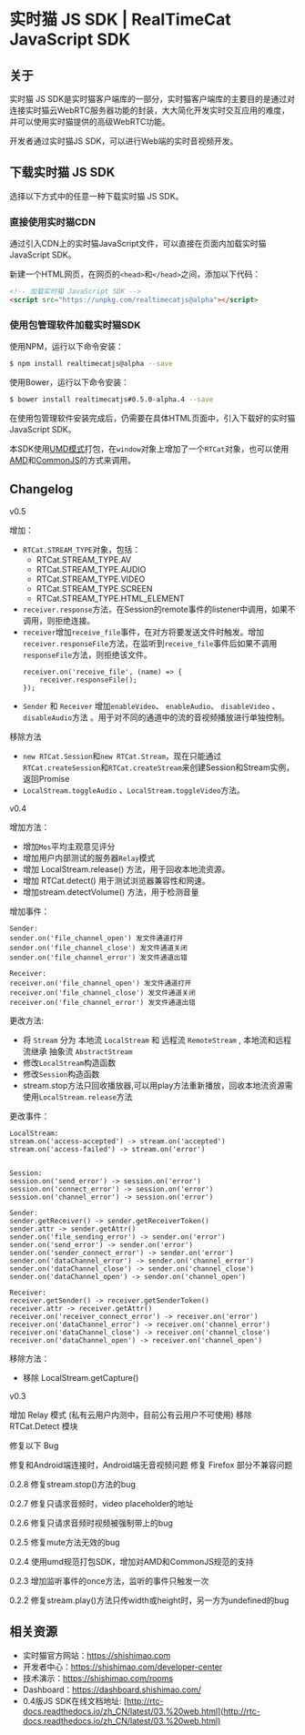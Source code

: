 # 实时猫 JS SDK | RealTimeCat JavaScript SDK  

## 关于

实时猫 JS SDK是实时猫客户端库的一部分，实时猫客户端库的主要目的是通过对连接实时猫云WebRTC服务器功能的封装，大大简化开发实时交互应用的难度，并可以使用实时猫提供的高级WebRTC功能。

开发者通过实时猫JS SDK，可以进行Web端的实时音视频开发。

## 下载实时猫 JS SDK

选择以下方式中的任意一种下载实时猫 JS SDK。

### 直接使用实时猫CDN

通过引入CDN上的实时猫JavaScript文件，可以直接在页面内加载实时猫JavaScript SDK。

新建一个HTML网页，在网页的```<head>```和```</head>```之间，添加以下代码：
    
```html
<!-- 加载实时猫 JavaScript SDK -->
<script src="https://unpkg.com/realtimecatjs@alpha"></script>
```

### 使用包管理软件加载实时猫SDK

使用NPM，运行以下命令安装：

```bash
$ npm install realtimecatjs@alpha --save
```

使用Bower，运行以下命令安装：

```bash
$ bower install realtimecatjs#0.5.0-alpha.4 --save
```

在使用包管理软件安装完成后，仍需要在具体HTML页面中，引入下载好的实时猫JavaScript SDK。

本SDK使用[UMD模式](https://github.com/umdjs/umd)打包，在`window`对象上增加了一个`RTCat`对象，也可以使用[AMD](https://github.com/amdjs/amdjs-api/blob/master/AMD.md)和[CommonJS](https://nodejs.org/docs/latest/api/modules.html)的方式来调用。

## Changelog

v0.5

增加：

- `RTCat.STREAM_TYPE`对象，包括：
	- RTCat.STREAM_TYPE.AV
	- RTCat.STREAM_TYPE.AUDIO
	- RTCat.STREAM_TYPE.VIDEO
	- RTCat.STREAM_TYPE.SCREEN
	- RTCat.STREAM_TYPE.HTML_ELEMENT
- `receiver.response`方法，在Session的remote事件的listener中调用，如果不调用，则拒绝连接。
- `receiver`增加`receive_file`事件，在对方将要发送文件时触发。增加`receiver.responseFile`方法，在监听到`receive_file`事件后如果不调用`responseFile`方法，则拒绝该文件。
	```
	receiver.on('receive_file', (name) => {
	    receiver.responseFile();
	});
	```
- `Sender` 和 ``Receiver`` 增加`enableVideo`、 `enableAudio`、 `disableVideo` 、`disableAudio`方法 。用于对不同的通道中的流的音视频播放进行单独控制。

移除方法

- `new RTCat.Session`和`new RTCat.Stream`，现在只能通过`RTCat.createSession`和`RTCat.createStream`来创建Session和Stream实例，返回Promise
- `LocalStream.toggleAudio` 、`LocalStream.toggleVideo`方法。

v0.4

增加方法：

- 增加`Mos`平均主观意见评分
- 增加用户内部测试的服务器`Relay`模式
- 增加 LocalStream.release() 方法，用于回收本地流资源。
- 增加 RTCat.detect() 用于测试浏览器兼容性和网速。
- 增加stream.detectVolume() 方法，用于检测音量

增加事件：

```
Sender:
sender.on('file_channel_open') 发文件通道打开
sender.on('file_channel_close') 发文件通道关闭
sender.on('file_channel_error') 发文件通道出错

Receiver:
receiver.on('file_channel_open') 发文件通道打开
receiver.on('file_channel_close') 发文件通道关闭
receiver.on('file_channel_error') 发文件通道出错
```


更改方法:

- 将 `Stream` 分为 本地流 `LocalStream` 和 远程流 `RemoteStream` , 本地流和远程流继承 抽象流 `AbstractStream`
- 修改`LocalStream`构造函数
- 修改`Session`构造函数
- stream.stop方法只回收播放器,可以用play方法重新播放，回收本地流资源需使用`LocalStream.release`方法

更改事件：

```
LocalStream:
stream.on('access-accepted') -> stream.on('accepted')
stream.on('access-failed') -> stream.on('error')


Session:
session.on('send_error') -> session.on('error')
session.on('connect_error') -> session.on('error')
session.on('channel_error') -> session.on('error')

Sender:
sender.getReceiver() -> sender.getReceiverToken()
sender.attr -> sender.getAttr()
sender.on('file_sending_error') -> sender.on('error')
sender.on('send_error') -> sender.on('error')
sender.on('sender_connect_error') -> sender.on('error')
sender.on('dataChannel_error') -> sender.on('channel_error')
sender.on('dataChannel_close') -> sender.on('channel_close')
sender.on('dataChannel_open') -> sender.on('channel_open')

Receiver:
receiver.getSender() -> receiver.getSenderToken()
receiver.attr -> receiver.getAttr()
receiver.on('receiver_connect_error') -> receiver.on('error')
receiver.on('dataChannel_error') -> receiver.on('channel_error')
receiver.on('dataChannel_close') -> receiver.on('channel_close')
receiver.on('dataChannel_open') -> receiver.on('channel_open')
```

移除方法：

- 移除 LocalStream.getCapture()


v0.3

增加 Relay 模式 (私有云用户内测中，目前公有云用户不可使用)
移除 RTCat.Detect 模块

修复以下 Bug

修复和Android端连接时，Android端无音视频问题
修复 Firefox 部分不兼容问题

0.2.8 修复stream.stop()方法的bug

0.2.7 修复只请求音频时，video placeholder的地址

0.2.6 修复只请求音频时视频被强制带上的bug

0.2.5 修复mute方法无效的bug

0.2.4 使用umd规范打包SDK，增加对AMD和CommonJS规范的支持

0.2.3 增加监听事件的once方法，监听的事件只触发一次

0.2.2 修复stream.play()方法只传width或height时，另一方为undefined的bug

## 相关资源

- 实时猫官方网站：https://shishimao.com
- 开发者中心：https://shishimao.com/developer-center
- 技术演示：https://shishimao.com/rooms
- Dashboard：https://dashboard.shishimao.com/
- 0.4版JS SDK在线文档地址: [http://rtc-docs.readthedocs.io/zh_CN/latest/03.%20web.html](http://rtc-docs.readthedocs.io/zh_CN/latest/03.%20web.html)

